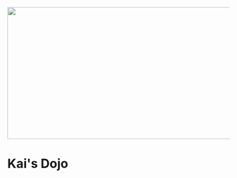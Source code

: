 <p align="center">
  <img width="533" height="300" src="https://i.pinimg.com/originals/6b/d9/45/6bd945a316dcd4b27aa28bd8a7df8529.jpg">
</p>

# Kai's Dojo
